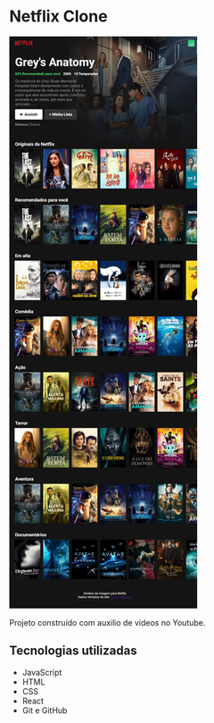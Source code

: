 # Netflix Clone

![preview](./.github/netflixclonepreview.png)

Projeto construído com auxilio de videos no Youtube.


## Tecnologias utilizadas
- JavaScript
- HTML
- CSS
- React
- Git e GitHub
